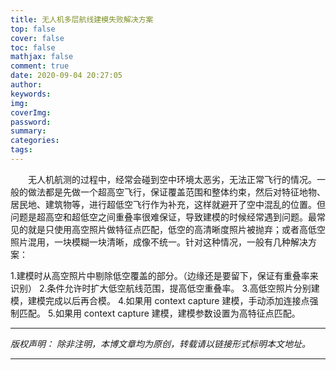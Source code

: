 ```yaml
---
title: 无人机多层航线建模失败解决方案
top: false
cover: false
toc: false
mathjax: false
comment: true
date: 2020-09-04 20:27:05
author:
keywords:
img:
coverImg:
password:
summary:
categories:
tags:
---
```


&emsp;&emsp;无人机航测的过程中，经常会碰到空中环境太恶劣，无法正常飞行的情况。一般的做法都是先做一个超高空飞行，保证覆盖范围和整体约束，然后对特征地物、居民地、建筑物等，进行超低空飞行作为补充，这样就避开了空中混乱的位置。但问题是超高空和超低空之间重叠率很难保证，导致建模的时候经常遇到问题。最常见的就是只使用高空照片做特征点匹配，低空的高清晰度照片被抛弃；或者高低空照片混用，一块模糊一块清晰，成像不统一。针对这种情况，一般有几种解决方案：

1.建模时从高空照片中剔除低空覆盖的部分。（边缘还是要留下，保证有重叠率来识别） 2.条件允许时扩大低空航线范围，提高低空重叠率。 3.高低空照片分别建模，建模完成以后再合模。 4.如果用 context capture 建模，手动添加连接点强制匹配。 5.如果用 context capture 建模，建模参数设置为高特征点匹配。

---

_版权声明：_
_除非注明，本博文章均为原创，转载请以链接形式标明本文地址。_

---
